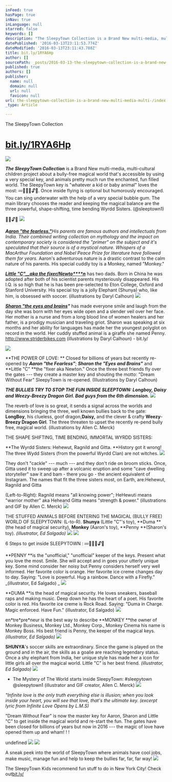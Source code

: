 ```yaml
---
inFeed: true
hasPage: true
inNav: true
inLanguage: null
starred: false
keywords: []
description: "The SleepyTown Collection is a Brand New multi-media, multi-cultural children project about a bully-free magical world that's accessible by using a very special key, and animals pretty much run the enchanted, fun filled world. \_The SleepyTown key is \"whatever a kid or baby animal\" loves the most:\_\uD83D\uDCA4\uD83D\uDCAD\uD83D\uDC9E\uD83D\uDD11\uD83D\uDD13\uD83C\uDF89. \_Once inside flying is optional but humorously encouraged. \_You can sing underwater with the help of a very special bubble gum. \_The main library chooses the reader and keeping the magical balance are the three powerful, shape-shifting, time bending Wyrdd Sisters. \_(@sleeptown1)"
datePublished: '2016-03-13T23:11:53.774Z'
dateModified: '2016-03-13T23:11:43.788Z'
title: bit.ly/1RYA6Hp
author: []
sourcePath: _posts/2016-03-13-the-sleepytown-collection-is-a-brand-new-multi-media-multi-.md
published: true
authors: []
publisher:
  name: null
  domain: null
  url: null
  favicon: null
url: the-sleepytown-collection-is-a-brand-new-multi-media-multi-/index.html
_type: Article

---
```

The SleepyTown Collection 

# [bit.ly/**1RYA6Hp**][0]
![](https://the-grid-user-content.s3-us-west-2.amazonaws.com/b5ec0e7b-309c-4b82-9c76-56d09749703f.png)

**_The SleepyTown Collection_** is a Brand New multi-media, multi-cultural children project about a bully-free magical world that's accessible by using a very special key, and animals pretty much run the enchanted, fun filled world.  The SleepyTown key is "whatever a kid or baby animal" loves the most: 💤💭💞🔑🔓🎉.  Once inside flying is optional but humorously encouraged.  You can sing underwater with the help of a very special bubble gum.  The main library chooses the reader and keeping the magical balance are the three powerful, shape-shifting, time bending Wyrdd Sisters.  (@sleeptown1)

💞🔑🔓🎉
![](https://the-grid-user-content.s3-us-west-2.amazonaws.com/738200a2-64b9-4cf6-8c59-4a452840cc5b.jpg)

**_A[aron "the fearless."][1]_**_His parents are famous authors and intellectuals from India. Their combined writing collection on mythology and the impact on contemporary society is considered the "primer" on the subject and it's speculated that their source is of a mystical nature. Whispers of a MacArthur Foundation and Nobel Peace Prize for literature have followed them for years._ Aaron's adventurous nature is a drastic contrast to the calm nature of his parents. His special cuddly toy is a Monkey, named "Monkey."

[_**Little "C"**__**aka the fixer/Newto****n**_][0] has two dads. Born in China he was adopted after both of his scientist parents mysteriously disappeared. His I.Q. is so high that he is has been pre-selected to Eton College, Oxford and Stanford University. His special toy is a jolly Elephant (Shunya) who, like him, is obsessed with soccer. (illustrations by Daryl Calhoun)
![](https://the-grid-user-content.s3-us-west-2.amazonaws.com/c5de1e30-d3cd-48b9-8452-05166fea3863.jpg)

**_[Sharon "the eyes and brains][1]"_** has made everyone smile and laugh from the day she was born with her eyes wide open and a slender veil over her face. Her mother is a nurse and from a long blood line of women healers and her father, is a prodigy musician and traveling griot. Sharon was speaking at six months and her ability for languages has made her the youngest polyglot on record in the world. Her cuddly stuffed animal is a giraffe she named Penny. http://www.striderbikes.com (illustrations by Daryl Calhoun) - bit.ly/

![](https://the-grid-user-content.s3-us-west-2.amazonaws.com/a1db100e-27b1-411c-969a-8b16b40dc0e8.jpg)

**THE POWER OF LOVE: ** Closed for billions of years but recently re-opened by **_Aaron "the Fearless"_**; **_Sharon the "Eyes and Brains"_** and **Little "C" **the "fixer aka Newton."  Once the three best friends fly over the gates --- they create a master key and shouting the motto:  "Dream Without Fear" SleepyTown is re-opened.  (Illustrations by Daryl Calhoun)

**_THE BULLIES TRY TO STOP THE FUN INSIDE SLEEPTOWN: Longboy, Daisy and Weezy-Breezy Dragon Girl.  Bad guys from the 6th dimension._**
![](https://the-grid-user-content.s3-us-west-2.amazonaws.com/c3487ac3-a7f6-4bb3-84ec-3988162a05dd.jpg)

The reverb of love is so great, it sends a signal across the worlds and dimensions bringing the three, well known bullies back to the gate: **LongBoy**, his clueless, goof dragon,**Daisy,** and the clever & crafty **Weezy**-**Breezy Dragon Girl**.  The three threaten to upset the recently re-pend  bully free, magical world.  (illustrations by Allen C. Merck)

THE SHAPE SHIFTING, TIME BENDING, IMMORTAL WYRDD SISTERS:

**The Wyrdd Sisters: Hehewut, Ragnild and Gitta. **History got it wrong!  The three Wydd Sisters (from the powerful Wyrdd Clan) are not witches. ![](https://the-grid-user-content.s3-us-west-2.amazonaws.com/07e9a1a9-a79c-4752-b69b-507f163155aa.gif)

They don't "cackle" --- much --- and they don't ride on broom sticks.  Once, Gitta used it to sweep up after a volcanic eruption and some "cave dwelling storyteller" saw it and bam - there you go - the ancient equivalent of Instagram. The names that fit the three sisters most, on Earth, are:Hehewut, Ragnild and Gitta 

(Left-to-Right):  Ragnild means "all knowing power"; HeHewuti means "warrior mother" aka Heheand  Gitta means "strength & power."   (illustrations and GIF by Allen C. Merck)
![](https://the-grid-user-content.s3-us-west-2.amazonaws.com/301f60a2-0cd3-4518-9c5c-720089b4b9da.jpg)

THE STUFFED ANIMALS BEFORE ENTERING THE MAGICAL (BULLY FREE) WORLD OF SLEEPYTOWN:  (L-to-R). **Shunya** (Little "C"'s toy), **Duma **(the head of magical security), **Monkey** (Aaron's toy), **Penny **(Sharon's toy). _(illustrator, Ed Salgado)_
![](https://the-grid-user-content.s3-us-west-2.amazonaws.com/fb8ef515-49f2-42b3-a115-1e36ad33c788.png)
![](https://the-grid-user-content.s3-us-west-2.amazonaws.com/5afa7d09-f5e8-48ab-8c55-585a3ed7a987.gif)

6 Steps to get inside SLEEPYTOWN : 💤💭💞🔑🔓🎉 

**PENNY **is the "unofficial," "unofficial" keeper of the keys.  Present what you love the most. Smile. She will accept and in goes your utterly unique key. Some mind consider her noisy but Penny considers herself very well informed. Her favorite color is orange.  Her favorite ice creme changes day to day.  Saying: "Love is powerful. Hug a rainbow. Dance with a Firefly." _(illustrator, Ed Salgado) _
![](https://the-grid-user-content.s3-us-west-2.amazonaws.com/d5464326-3e6f-49a5-861a-06e989289fba.png)

**DUMA **is the head of magical security. He loves sneakers, baseball raps and making music. Deep down he has the heart of a poet. His favorite color is red.  His favorite ice creme is Rock Road.  Saying: "Duma in Charge. Magic enforced. Have Fun." (illustrator, Ed Salgado)
![](https://the-grid-user-content.s3-us-west-2.amazonaws.com/54cec7ae-fc09-4a57-8944-a3ecd4539673.png)

en\*tre\*pre\*neur is the best way to describe **MONKEY **the owner of Monkey Business, Monkey Ltd., Monkey Corp., Monkey Cinema his name is Monkey Boss. His best friend is Penny, the keeper of the magical keys. _(illustrator, Ed Salgado)_
![](https://the-grid-user-content.s3-us-west-2.amazonaws.com/b2192c48-30d3-441a-aae8-d8bf600a32db.jpg)

**SHUNYA**'s soccer skills are extraordinary.  Since the game is played on the ground and in the air, the skills as a goalie are reaching legendary status. Once a shy elephant from India, her unique style has made her a icon for little girls all over the magical world.  Little "C" is her best friend. _(illustrator, Ed Salgado)_
![](https://the-grid-user-content.s3-us-west-2.amazonaws.com/a79fa879-038f-411a-8b50-462794d73478.png)

* The Mystery of The World starts inside SleepyTown:  \#sleepytown @sleepytown1 (illustrator and GIF creator, Allen C. Merck)
![](https://the-grid-user-content.s3-us-west-2.amazonaws.com/0708070e-5ca2-4bb6-9989-a50f33598f0a.gif)

_"Infinite love is the only truth everything else is illusion; when you look inside your heart, you will see that love, that's the ultimate key.   (excerpt lyric from Infinite Love Opens by L.M.S)_

"Dream Without Fear" is now the master key for Aaron, Sharon and Little "C" to get inside the magical world and re-start the fun. The gates have been closed for billions of years but now in 2016 --- the magic of love have opened them up and wham! ! !

undefined
![](https://the-grid-user-content.s3-us-west-2.amazonaws.com/f1c76a2b-1737-4b75-90f7-c9177c74c95e.jpg)
![](https://the-grid-user-content.s3-us-west-2.amazonaws.com/fd220392-7444-4d87-bc72-fb82082f8ec5.jpg)

A sneak peek into the world of SleepyTown where animals have cool jobs, make music, manage fun and help to keep the bullies far, far, far way!
![](https://the-grid-user-content.s3-us-west-2.amazonaws.com/e2e92f8d-aaeb-48c2-9097-dbf3c1ce203f.jpg)

The SleepyTown Kids recommend fun stuff to do in New York City!  Check out[bit.ly/][0]


[0]: null
[1]: http://www.striderbikes.com/